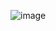 ![image](https://user-images.githubusercontent.com/63789702/187469983-f2e3e72a-358e-4f6b-8092-6d49ec042776.png)
